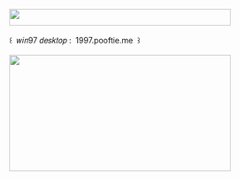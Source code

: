 <img width="400" height="30" src="https://middlepot.com/img/lacey.png">\
  \
 ‌ ‌ ‌ ‌ ‌ ‌ ‌ ‌ ‌ ‌ ‌ ‌ ‌꒰ ‌ 𝑤𝑖𝑛97 𝑑𝑒𝑠𝑘𝑡𝑜𝑝 : ‌ 1997.pooftie.me ‌ ꒱\
  \
<a href="https://1997.pooftie.me"><img width="400" height="210" src="https://middlepot.com/img/win97.jpg"></a>

